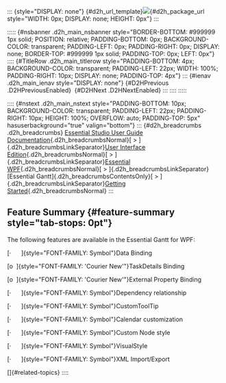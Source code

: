 ::: {style="DISPLAY: none"}
[](ms-xhelp:///?Id=d2h_url_template){#d2h_url_template}![](!package_url!){#d2h_package_url style="WIDTH: 0px; DISPLAY: none; HEIGHT: 0px"}
:::

::::: {#nsbanner .d2h_main_nsbanner style="BORDER-BOTTOM: #999999 1px solid; POSITION: relative; PADDING-BOTTOM: 0px; BACKGROUND-COLOR: transparent; PADDING-LEFT: 0px; PADDING-RIGHT: 0px; DISPLAY: none; BORDER-TOP: #999999 1px solid; PADDING-TOP: 0px; LEFT: 0px"}
:::: {#TitleRow .d2h_main_titlerow style="PADDING-BOTTOM: 4px; BACKGROUND-COLOR: transparent; PADDING-LEFT: 22px; WIDTH: 100%; PADDING-RIGHT: 10px; DISPLAY: none; PADDING-TOP: 4px"}
::: {#ienav .d2h_main_ienav style="DISPLAY: none"}
[](ms-xhelp:///?Id=cd08aa77-2047-499a-a6ab-9da2082faf4b){#D2HPrevious .D2HPreviousEnabled}  [](ms-xhelp:///?Id=f5b6068a-b21e-4c2f-a388-f08ac96e6f4b){#D2HNext .D2HNextEnabled}
:::
::::
:::::

:::: {#nstext .d2h_main_nstext style="PADDING-BOTTOM: 10px; BACKGROUND-COLOR: transparent; PADDING-LEFT: 22px; PADDING-RIGHT: 10px; HEIGHT: 100%; OVERFLOW: auto; PADDING-TOP: 5px" hasuserbackground="true" valign="bottom"}
::: {#d2h_breadcrumbs .d2h_breadcrumbs}
[Essential Studio User Guide Documentation](ms-xhelp:///?Id=12457748-09e3-4d74-a240-8e049cedf030){.d2h_breadcrumbsNormal}[ \> ]{.d2h_breadcrumbsLinkSeparator}[User Interface Edition](ms-xhelp:///?Id=c29296b7-531c-413b-a0ec-488ca1f7f669){.d2h_breadcrumbsNormal}[ \> ]{.d2h_breadcrumbsLinkSeparator}[Essential WPF](ms-xhelp:///?Id=7f4f82c5-151c-4262-94d0-75c4626c77bc){.d2h_breadcrumbsNormal}[ \> ]{.d2h_breadcrumbsLinkSeparator}[Essential Gantt]{.d2h_breadcrumbsContentsOnly}[ \> ]{.d2h_breadcrumbsLinkSeparator}[Getting Started](ms-xhelp:///?Id=dfba425a-3965-409a-9493-f0160f0ccf9e){.d2h_breadcrumbsNormal}
:::

## Feature Summary {#feature-summary style="tab-stops: 0pt"}

The following features are available in the Essential Gantt for WPF:

[·      ]{style="FONT-FAMILY: Symbol"}Data Binding

[o  ]{style="FONT-FAMILY: 'Courier New'"}TaskDetails Binding

[o  ]{style="FONT-FAMILY: 'Courier New'"}External Property Binding

[·      ]{style="FONT-FAMILY: Symbol"}Dependency relationship

[·      ]{style="FONT-FAMILY: Symbol"}CustomToolTip

[·      ]{style="FONT-FAMILY: Symbol"}Calendar customization

[·      ]{style="FONT-FAMILY: Symbol"}Custom Node style

[·      ]{style="FONT-FAMILY: Symbol"}VisualStyle

[·      ]{style="FONT-FAMILY: Symbol"}XML Import/Export

[]{#related-topics}
::::

